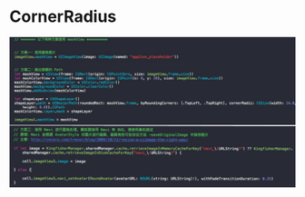 # CornerRadius

![](https://raw.githubusercontent.com/Limon-O-O/CornerRadius/master/images/image.png)
